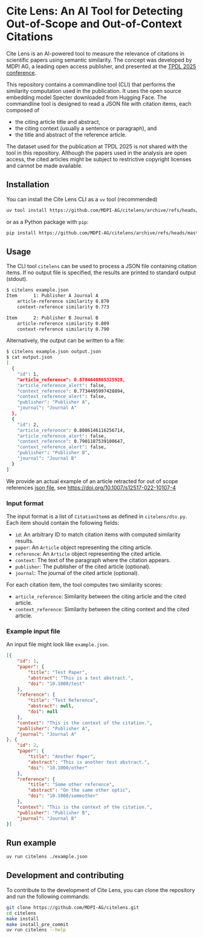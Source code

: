 # Cite Lens: An AI Tool for Detecting Out-of-Scope and Out-of-Context Citations

Cite Lens is an AI-powered tool to measure the relevance of citations in scientific papers using semantic similarity.
The concept was developed by MDPI AG, a leading open access publisher, and presented at the
[TPDL 2025 conference](https://tpdl2025.github.io/).

This repository contains a commandline tool (CLI) that performs the similarity computation used in the publication.
It uses the open source embedding model Specter downloaded from Hugging Face.
The commandline tool is designed to read
a JSON file with citation items, each composed of

* the citing article title and abstract,
* the citing context (usually a sentence or paragraph), and
* the title and abstract of the reference article.

The dataset used for the publication at TPDL 2025 is not shared with the tool in this repository.
Although the papers used in the analysis are open access, the cited articles might be subject
to restrictive copyright licenses and cannot be made available.

## Installation

You can install the Cite Lens CLI as a `uv` tool (recommended)

```bash
uv tool install https://github.com/MDPI-AG/citelens/archive/refs/heads/master.zip
```

or as a Python package with `pip`:

```bash
pip install https://github.com/MDPI-AG/citelens/archive/refs/heads/master.zip
```

## Usage

The CLI tool `citelens` can be used to process a JSON file containing citation items. If no output file is specified, the results are printed to standard output (stdout).

```bash
$ citelens example.json
Item      1: Publisher A Journal A
    article-reference similarity 0.870
    context-reference similarity 0.773

Item      2: Publisher B Journal B
    article-reference similarity 0.809
    context-reference similarity 0.790
```

Alternatively, the output can be written to a file:

```bash
$ citelens example.json output.json
$ cat output.json
[
  {
    "id": 1,
    "article_reference": 0.8704640865325928,
    "article_reference_alert": false,
    "context_reference": 0.7734495997428894,
    "context_reference_alert": false,
    "publisher": "Publisher A",
    "journal": "Journal A"
  },
  {
    "id": 2,
    "article_reference": 0.8086146116256714,
    "article_reference_alert": false,
    "context_reference": 0.7901187539100647,
    "context_reference_alert": false,
    "publisher": "Publisher B",
    "journal": "Journal B"
  }
]
```

We provide an actual example of an article retracted for out of scope references [json file](./real_case_example.json), see https://doi.org/10.1007/s12517-022-10107-4

### Input format

The input format is a list of `CitationItem`s as defined in `citelens/dto.py`. Each item should contain the following fields:

- `id`: An arbitrary ID to match citation items with computed similarity results.
- `paper`: An `Article` object representing the citing article.
- `reference`: An `Article` object representing the cited article.
- `context`: The text of the paragraph where the citation appears.
- `publisher`: The publisher of the cited article (optional).
- `journal`: The journal of the cited article (optional).

For each citation item, the tool computes two similarity scores:

- `article_reference`: Similarity between the citing article and the cited article.
- `context_reference`: Similarity between the citing context and the cited article.

### Example input file

An input file might look like `example.json`.

```json
[{
    "id": 1,
    "paper": {
        "title": "Test Paper",
        "abstract": "This is a test abstract.",
        "doi": "10.1000/test"
    },
    "reference": {
        "title": "Test Reference",
        "abstract": null,
        "doi": null
    },
    "context": "This is the context of the citation.",
    "publisher": "Publisher A",
    "journal": "Journal A"
}, {
    "id": 2,
    "paper": {
        "title": "Another Paper",
        "abstract": "This is another test abstract.",
        "doi": "10.1000/other"
    },
    "reference": {
        "title": "Some other reference",
        "abstract": "On the same other optic",
        "doi": "10.1000/someother"
    },
    "context": "This is the context of the citation.",
    "publisher": "Publisher B",
    "journal": "Journal B"
}]
```

## Run example

```bash
uv run citelens ./example.json
```

## Development and contributing

To contribute to the development of Cite Lens, you can clone the repository and run the following commands:

```bash
git clone https://github.com/MDPI-AG/citelens.git
cd citelens
make install
make install_pre_commit
uv run citelens --help
```
